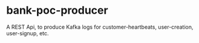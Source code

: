 # bank-poc-producer
A REST Api, to produce Kafka logs for customer-heartbeats, user-creation, user-signup, etc.
